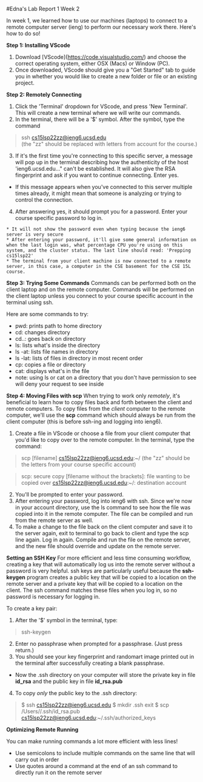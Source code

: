#Edna's Lab Report 1 Week 2

In week 1, we learned how to use our machines (laptops) to connect to a remote computer server (ieng) to perform our necessary work there. Here's how to do so!

**Step 1: Installing VScode**

1. Download [VScode]{https://code.visualstudio.com/) and choose the correct operating system, either OSX (Macs) or Window (PC). 
2. Once downloaded, VScode should give you a "Get Started" tab to guide you in whether you would like to create a new folder or file or an existing project.


**Step 2: Remotely Connecting**

1. Click the 'Terminal' dropdown for VScode, and press 'New Terminal'. This will create a new terminal where we will write our commands.
2. In the terminal, there will be a '$' symbol. After the symbol, type the command
> ssh cs15lsp22zz@ieng6.ucsd.edu  
> (the "zz" should be replaced with letters from account for the course.)

3. If it's the first time you're connecting to this specific server, a message will pop up in the terminal describing how the authenticity of the host 'ieng6.ucsd.edu..." can't be established. It will also give the RSA fingerprint and ask if you want to continue connecting. Enter yes.
* If this message appears when you've connected to this server multiple times already, it might mean that someone is analyzing or trying to control the connection.

4. After answering yes, it should prompt you for a password. Enter your course specific password to log in. 
````
* It will not show the password even when typing because the ieng6 server is very secure
* After entering your password, it'll give some general information on when the last login was, what percentage CPU you're using on this system, and the cluster status. The last line should read: 'Prepping cs15lsp22'
* The terminal from your client machine is now connected to a remote server, in this case, a computer in the CSE basement for the CSE 15L course. 
````

**Step 3: Trying Some Commands**
Commands can be performed both on the client laptop and on the remote computer. Commands will be performed on the client laptop unless you connect to your course specific account in the terminal using ssh.

Here are some commands to try:
* pwd: prints path to home directory
* cd: changes directory
* cd..: goes back on directory
* ls: lists what's inside the directory
* ls -at: lists file names in directory
* ls -lat: lists of files in directory in most recent order
* cp: copies a file or directory
* cat: displays what's in the file
* note: using ls or cat on a directory that you don't have permission to see will deny your request to see inside

**Step 4: Moving Files with scp**
When trying to work only *remotely*, it's beneficial to learn how to copy files back and forth between the client and remote computers. To copy files from the *client* computer to the remote computer, we'll use the **scp** command which should always be run from the client computer (this is before ssh-ing and logging into ieng6).
1. Create a file in VScode or choose a file from your client computer that you'd like to copy over to the remote computer. In the terminal, type the command:
> scp [filename] cs15lsp22zz@ieng6.ucsd.edu:~/
> (the "zz" should be the letters from your course specific account)

> scp: secure copy
> [filename without the brackets]: file wanting to be copied over
> cs15lsp22zz@ieng6.ucsd.edu:~/: destination account

2. You'll be prompted to enter your password.
3. After entering your password, log into ieng6 with ssh. Since we're now in your account directory, use the ls command to see how the file was copied into it in the remote computer. The file can be compiled and run from the remote server as well.
4. To make a change to the file back on the client computer and save it to the server again, exit to terminal to go back to client and type the scp line again. Log in again. Compile and run the file on the remote server, and the new file should override and update on the remote server. 

**Setting an SSH Key**
For more efficient and less time consuming workflow, creating a key that will automatically log us into the remote server without a password is very helpful. ssh keys are particularly useful because the **ssh-keygen** program creates a public key that will be copied to a location on the remote server and a private key that will be copied to a location on the client. The ssh command matches these files when you log in, so no password is necessary for logging in. 

To create a key pair:
1. After the '$' symbol in the terminal, type:
> ssh-keygen
2. Enter no passphrase when prompted for a passphrase. (Just press return.)
3. You should see your key fingerprint and randomart image printed out in the terminal after successfully creating a blank passphrase.
* Now the .ssh directory on your computer will store the private key in file **id_rsa** and the public key in file **id_rsa.pub**
4. To copy *only* the public key to the .ssh directory:
> $ ssh cs15lsp22zz@ieng6.ucsd.edu
> $ mkdir .ssh
> exit
> $ scp /Users/<username>/.ssh/id_rsa.pub cs15lsp22zz@ieng6.ucsd.edu:~/.ssh/authorized_keys
  
  **Optimizing Remote Running**
  
  You can make running commands a lot more efficient with less lines!
  
  * Use semicolons to include multiple commands on the same line that will carry out in order
  * Use quotes around a command at the end of an ssh command to directly run it on the remote server





